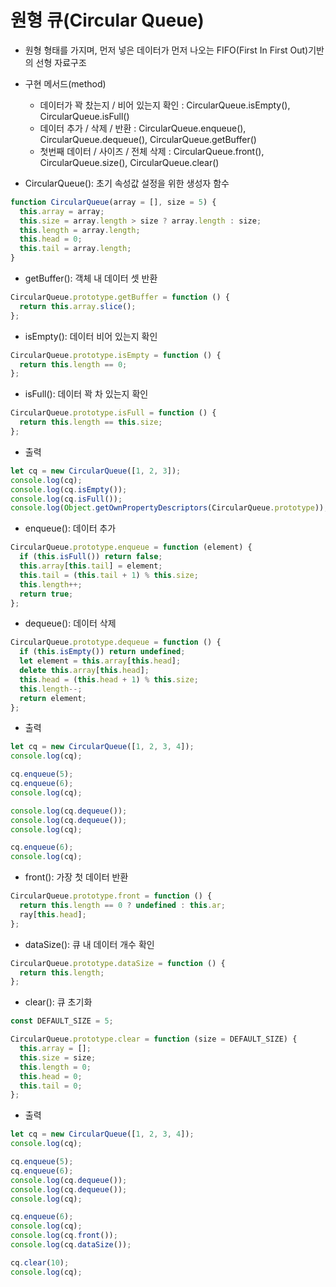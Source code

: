 # 원형 큐(Circular Queue)

- 원형 형태를 가지며, 먼저 넣은 데이터가 먼저 나오는 FIFO(First In First Out)기반의 선형 자료구조
- 구현 메서드(method)
    - 데이터가 꽉 찼는지 / 비어 있는지 확인 : CircularQueue.isEmpty(), CircularQueue.isFull()
    - 데이터 추가 / 삭제 / 반환 : CircularQueue.enqueue(), CircularQueue.dequeue(), CircularQueue.getBuffer()
    - 첫번째 데이터 / 사이즈 / 전체 삭제 : CircularQueue.front(), CircularQueue.size(), CircularQueue.clear()

- CircularQueue(): 초기 속성값 설정을 위한 생성자 함수

```jsx
function CircularQueue(array = [], size = 5) {
  this.array = array;
  this.size = array.length > size ? array.length : size;
  this.length = array.length;
  this.head = 0;
  this.tail = array.length;
}
```

- getBuffer(): 객체 내 데이터 셋 반환

```jsx
CircularQueue.prototype.getBuffer = function () {
  return this.array.slice();
};
```

- isEmpty(): 데이터 비어 있는지 확인

```jsx
CircularQueue.prototype.isEmpty = function () {
  return this.length == 0;
};
```

- isFull(): 데이터 꽉 차 있는지 확인

```jsx
CircularQueue.prototype.isFull = function () {
  return this.length == this.size;
};
```

- 출력

```jsx
let cq = new CircularQueue([1, 2, 3]);
console.log(cq);
console.log(cq.isEmpty());
console.log(cq.isFull());
console.log(Object.getOwnPropertyDescriptors(CircularQueue.prototype));
```

- enqueue(): 데이터 추가

```jsx
CircularQueue.prototype.enqueue = function (element) {
  if (this.isFull()) return false;
  this.array[this.tail] = element;
  this.tail = (this.tail + 1) % this.size;
  this.length++;
  return true;
};
```

- dequeue(): 데이터 삭제

```jsx
CircularQueue.prototype.dequeue = function () {
  if (this.isEmpty()) return undefined;
  let element = this.array[this.head];
  delete this.array[this.head];
  this.head = (this.head + 1) % this.size;
  this.length--;
  return element;
};
```

- 출력

```jsx
let cq = new CircularQueue([1, 2, 3, 4]);
console.log(cq);

cq.enqueue(5);
cq.enqueue(6);
console.log(cq);

console.log(cq.dequeue());
console.log(cq.dequeue());
console.log(cq);

cq.enqueue(6);
console.log(cq);
```

- front(): 가장 첫 데이터 반환

```jsx
CircularQueue.prototype.front = function () {
  return this.length == 0 ? undefined : this.ar;
  ray[this.head];
};
```

- dataSize(): 큐 내 데이터 개수 확인

```jsx
CircularQueue.prototype.dataSize = function () {
  return this.length;
};
```

- clear(): 큐 초기화

```jsx
const DEFAULT_SIZE = 5;

CircularQueue.prototype.clear = function (size = DEFAULT_SIZE) {
  this.array = [];
  this.size = size;
  this.length = 0;
  this.head = 0;
  this.tail = 0;
};
```

- 출력

```jsx
let cq = new CircularQueue([1, 2, 3, 4]);
console.log(cq);

cq.enqueue(5);
cq.enqueue(6);
console.log(cq.dequeue());
console.log(cq.dequeue());
console.log(cq);

cq.enqueue(6);
console.log(cq);
console.log(cq.front());
console.log(cq.dataSize());

cq.clear(10);
console.log(cq);
```
